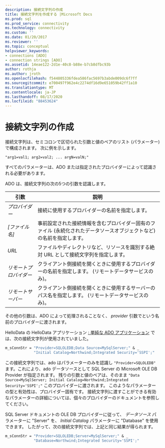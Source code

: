 ```yaml
---
description: 接続文字列の作成
title: 接続文字列を作成する |Microsoft Docs
ms.prod: sql
ms.prod_service: connectivity
ms.technology: connectivity
ms.custom: ''
ms.date: 01/20/2017
ms.reviewer: ''
ms.topic: conceptual
helpviewer_keywords:
- connections [ADO]
- connection strings [ADO]
ms.assetid: 14eae122-2d1e-40c8-b88e-b7cb8dfbc93b
author: rothja
ms.author: jroth
ms.openlocfilehash: f544805336fdea586fac5697b3abde009dc6f7ff
ms.sourcegitcommit: e700497f962e4c2274df16d9e651059b42ff1a10
ms.translationtype: MT
ms.contentlocale: ja-JP
ms.lasthandoff: 08/17/2020
ms.locfileid: "88453624"
---
```

# <a name="creating-a-connection-string"></a>接続文字列の作成
接続文字列は、セミコロンで区切られた引数と値のペアのリスト (パラメーター) で構成されます。 次に例を示します。  
  
```syntax
"arg1=val1; arg2=val2; ... argN=valN;"  
```  
  
 すべてのパラメーターは、ADO または指定されたプロバイダーによって認識される必要があります。  
  
 ADO は、接続文字列の次の5つの引数を認識します。  
  
|引数|説明|  
|--------------|-----------------|  
|*プロバイダー*|接続に使用するプロバイダーの名前を指定します。|  
|*[ファイル名]*|事前設定された接続情報を含むプロバイダー固有のファイル (永続化されたデータソースオブジェクトなど) の名前を指定します。|  
|*URL*|ファイルやディレクトリなど、リソースを識別する絶対 URL として接続文字列を指定します。|  
|*リモートプロバイダー*|クライアント側接続を開くときに使用するプロバイダーの名前を指定します。 (リモートデータサービスのみ)。|  
|*リモートサーバー*|クライアント側接続を開くときに使用するサーバーのパス名を指定します。 (リモートデータサービスのみ)。|  
  
 その他の引数は、ADO によって処理されることなく、 *provider* 引数でという名前のプロバイダーに渡されます。  
  
 HelloData の HelloData アプリケーション [: 単純な ADO アプリケーション](../../../ado/guide/data/hellodata-a-simple-ado-application.md) では、次の接続文字列が使用されていました。  
  
```vb
m_sConnStr = "Provider=SQLOLEDB;Data Source=MySqlServer;" & _  
             "Initial Catalog=Northwind;Integrated Security='SSPI';"  
```  
  
 この接続文字列では、ado はパラメーターのみを認識し `"Provider=SQLOLEDB"` ます。これにより、ado データソースとして SQL Server の Microsoft OLE DB Provider が指定されます。 残りの引数と値のペアは、そのまま `"Data Source=MySqlServer; Initial Catalog=Northwind;Integrated Security='SSPI';"` このプロバイダーに渡されます。 このようなパラメーターの型と有効性は、プロバイダー固有です。 接続文字列に渡すことができる有効なパラメーターの詳細については、個々のプロバイダーのドキュメントを参照してください。  
  
 SQL Server ドキュメントの OLE DB プロバイダーに従って、 *データソース* パラメーターに "Server" を、 *Initial Catalog* パラメーターに "Database" を使用できます。 したがって、次の接続文字列では、上記と同じ結果が得られます。  
  
```vb
m_sConnStr = "Provider=SQLOLEDB;Server=MySqlServer;" & _  
             "Database=Northwind;Integrated Security='SSPI';"  
```
